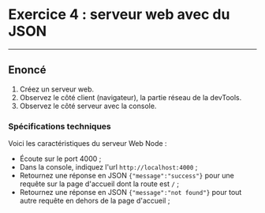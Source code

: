 # Exercice 4 : serveur web avec du JSON

---

## Enoncé

1. Créez un serveur web.
2. Observez le côté client (navigateur), la partie réseau de la devTools.
3. Observez le côté serveur avec la console.

### Spécifications techniques

Voici les caractéristiques du serveur Web Node :
- Écoute sur le port 4000 ;
- Dans la console, indiquez l'url `http://localhost:4000` ;
- Retournez une réponse en JSON `{"message":"success"}` pour une requête sur la page d'accueil dont la route est `/` ;
- Retournez une réponse en JSON `{"message":"not found"}` pour tout autre requête en dehors de la page d'accueil ;

